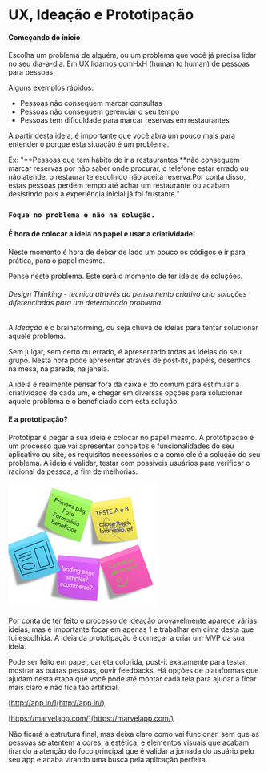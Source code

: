 # UX, Ideação e Prototipação

#### Começando do ínicio

Escolha um problema de alguém, ou um problema que você já precisa lidar no seu dia-a-dia. Em UX lidamos comHxH \(human to human\) de pessoas para pessoas.

Alguns exemplos rápidos:

* Pessoas não conseguem marcar consultas 
* Pessoas não conseguem gerenciar o seu tempo
* Pessoas tem dificuldade para marcar reservas em restaurantes

A partir desta ideia, é importante que você abra um pouco mais para entender o porque esta situação é um problema.

Ex: "**Pessoas que tem hábito de ir a restaurantes **não conseguem marcar reservas por não saber onde procurar, o telefone estar errado ou não atende, o restaurante escolhido não aceita reserva.Por conta disso, estas pessoas perdem tempo até achar um restaurante ou acabam desistindo pois a experiência inicial já foi frustante."

### `Foque no problema e não na solução.`



#### É hora de colocar a ideia no papel e usar a criatividade!

Neste momento é hora de deixar de lado um pouco os códigos e ir para prática, para o papel mesmo.

Pense neste problema.  Este será o momento de ter ideias de soluções.

###### Design Thinking - técnica através do pensamento criativo cria soluções diferenciadas para um determinado problema.

A _Ideação_ é o brainstorming, ou seja chuva de ideias para tentar solucionar aquele problema.

Sem julgar, sem certo ou errado, é apresentado todas as ideias do seu grupo. Nesta hora pode apresentar através de post-its, papéis, desenhos na mesa, na parede, na janela.

A ideia é realmente pensar fora da caixa e do comum para estimular a criatividade de cada um, e chegar em diversas opções para solucionar aquele problema e o beneficiado com esta solução.

#### E a prototipação?

Prototipar é pegar a sua ideia e colocar no papel mesmo. A prototipação é um processo que vai apresentar conceitos e funcionalidades do seu aplicativo ou site, os requisitos necessários e a como ele é a solução do seu problema. A ideia é validar, testar com possiveis usuários para verificar o racional da pessoa, a fim de melhorias.

![](/assets/prototipo.jpg)

Por conta de ter feito o processo de ideação provavelmente aparece várias ideias, mas é importante focar em apenas 1 e trabalhar em cima desta que foi escolhida. A ideia da prototipação é começar a criar um MVP da sua ideia.

Pode ser feito em papel, caneta colorida, post-it exatamente para testar, mostrar as outras pessoas, ouvir feedbacks. Há opções de plataformas que ajudam nesta etapa que você pode até montar cada tela para ajudar a ficar mais claro e não fica tão artificial.

[http://app.in/](http://app.in/)

[https://marvelapp.com/](https://marvelapp.com/)

Não ficará a estrutura final, mas deixa claro como vai funcionar, sem que as pessoas se atentem a cores, a estética, e elementos visuais que acabam tirando a atenção do foco principal que é validar a jornada do usuário pelo seu app e acaba virando uma busca pela aplicação perfeita.

